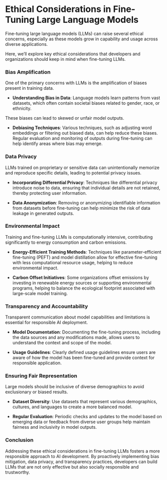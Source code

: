 # Ethical Considerations in Fine-Tuning Large Language Models

Fine-tuning large language models (LLMs) can raise several ethical concerns, especially as these models grow in capability and usage across diverse applications.

Here, we’ll explore key ethical considerations that developers and organizations should keep in mind when fine-tuning LLMs.

### Bias Amplification

One of the primary concerns with LLMs is the amplification of biases present in training data.

- **Understanding Bias in Data**: Language models learn patterns from vast datasets, which often contain societal biases related to gender, race, or ethnicity.

These biases can lead to skewed or unfair model outputs.

- **Debiasing Techniques**: Various techniques, such as adjusting word embeddings or filtering out biased data, can help reduce these biases. Regular evaluation and monitoring of outputs during fine-tuning can help identify areas where bias may emerge.

### Data Privacy

LLMs trained on proprietary or sensitive data can unintentionally memorize and reproduce specific details, leading to potential privacy issues.

- **Incorporating Differential Privacy**: Techniques like differential privacy introduce noise to data, ensuring that individual details are not retained, thereby protecting user information.

- **Data Anonymization**: Removing or anonymizing identifiable information from datasets before fine-tuning can help minimize the risk of data leakage in generated outputs.

### Environmental Impact

Training and fine-tuning LLMs is computationally intensive, contributing significantly to energy consumption and carbon emissions.

- **Energy-Efficient Training Methods**: Techniques like parameter-efficient fine-tuning (PEFT) and model distillation allow for effective fine-tuning with less computational resource usage, helping to reduce environmental impact.

- **Carbon Offset Initiatives**: Some organizations offset emissions by investing in renewable energy sources or supporting environmental programs, helping to balance the ecological footprint associated with large-scale model training.

### Transparency and Accountability

Transparent communication about model capabilities and limitations is essential for responsible AI deployment.

- **Model Documentation**: Documenting the fine-tuning process, including the data sources and any modifications made, allows users to understand the context and scope of the model.

- **Usage Guidelines**: Clearly defined usage guidelines ensure users are aware of how the model has been fine-tuned and provide context for responsible application.

### Ensuring Fair Representation

Large models should be inclusive of diverse demographics to avoid exclusionary or biased results.

- **Dataset Diversity**: Use datasets that represent various demographics, cultures, and languages to create a more balanced model.

- **Regular Evaluation**: Periodic checks and updates to the model based on emerging data or feedback from diverse user groups help maintain fairness and inclusivity in model outputs.

### Conclusion

Addressing these ethical considerations in fine-tuning LLMs fosters a more responsible approach to AI development. By proactively implementing bias mitigation, data privacy, and transparency practices, developers can build LLMs that are not only effective but also socially responsible and trustworthy.
